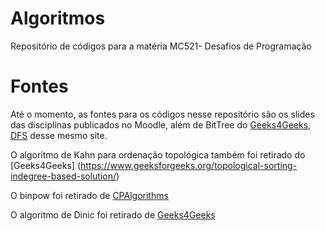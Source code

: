 # Algoritmos
Repositório de códigos para a matéria MC521- Desafios de Programação

# Fontes
Até o momento, as fontes para os códigos nesse repositório são os slides das disciplinas publicados no Moodle, além de BitTree do [Geeks4Geeks](https://www.geeksforgeeks.org/binary-indexed-tree-or-fenwick-tree-2/), [DFS](https://www.geeksforgeeks.org/depth-first-search-or-dfs-for-a-graph/) desse mesmo site. 

O algoritmo de Kahn para ordenação topológica também foi retirado do [Geeks4Geeks] (https://www.geeksforgeeks.org/topological-sorting-indegree-based-solution/)

O binpow foi retirado de [CPAlgorithms](https://cp-algorithms.com/algebra/binary-exp.html)

O algoritmo de Dinic foi retirado de [Geeks4Geeks](https://www.geeksforgeeks.org/dsa/dinics-algorithm-maximum-flow/)